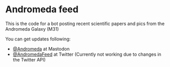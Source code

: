 # Andromeda feed

This is the code for a bot posting recent scientific papers and pics from the Andromeda Galaxy (M31)

You can get updates following:
 - <a rel="me" href="https://astrodon.social/@andromeda">@Andromeda</a> at Mastodon
 - [@AndromedaFeed](https://twitter.com/AndromedaFeed) at Twitter (Currently not working due to changes in the Twitter API)

<link rel="me" href="https://astrodon.social/@andromeda"></link>
